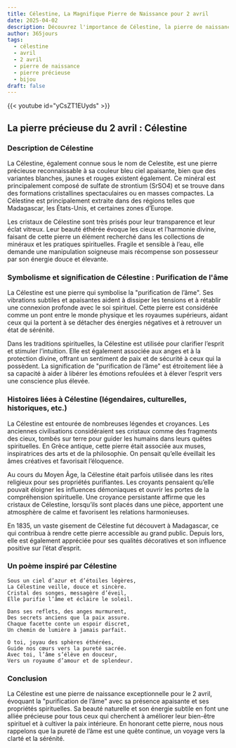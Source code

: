 ```yaml
---
title: Célestine, La Magnifique Pierre de Naissance pour 2 avril
date: 2025-04-02
description: Découvrez l'importance de Célestine, la pierre de naissance du 2 avril qui symbolise Purification de l'âme. Laissez sa beauté et sa signification illuminer votre journée.
author: 365jours
tags:
  - célestine
  - avril
  - 2 avril
  - pierre de naissance
  - pierre précieuse
  - bijou
draft: false
---
```


{{< youtube id="yCsZT1EUyds" >}}

## La pierre précieuse du 2 avril : Célestine

### Description de Célestine

La Célestine, également connue sous le nom de Celestite, est une pierre précieuse reconnaissable à sa couleur bleu ciel apaisante, bien que des variantes blanches, jaunes et rouges existent également. Ce minéral est principalement composé de sulfate de strontium (SrSO4) et se trouve dans des formations cristallines spectaculaires ou en masses compactes. La Célestine est principalement extraite dans des régions telles que Madagascar, les États-Unis, et certaines zones d’Europe.

Les cristaux de Célestine sont très prisés pour leur transparence et leur éclat vitreux. Leur beauté éthérée évoque les cieux et l’harmonie divine, faisant de cette pierre un élément recherché dans les collections de minéraux et les pratiques spirituelles. Fragile et sensible à l’eau, elle demande une manipulation soigneuse mais récompense son possesseur par son énergie douce et élevante.

### Symbolisme et signification de Célestine : Purification de l'âme

La Célestine est une pierre qui symbolise la "purification de l’âme". Ses vibrations subtiles et apaisantes aident à dissiper les tensions et à rétablir une connexion profonde avec le soi spirituel. Cette pierre est considérée comme un pont entre le monde physique et les royaumes supérieurs, aidant ceux qui la portent à se détacher des énergies négatives et à retrouver un état de sérénité.

Dans les traditions spirituelles, la Célestine est utilisée pour clarifier l’esprit et stimuler l’intuition. Elle est également associée aux anges et à la protection divine, offrant un sentiment de paix et de sécurité à ceux qui la possèdent. La signification de "purification de l’âme" est étroitement liée à sa capacité à aider à libérer les émotions refoulées et à élever l’esprit vers une conscience plus élevée.

### Histoires liées à Célestine (légendaires, culturelles, historiques, etc.)

La Célestine est entourée de nombreuses légendes et croyances. Les anciennes civilisations considéraient ses cristaux comme des fragments des cieux, tombés sur terre pour guider les humains dans leurs quêtes spirituelles. En Grèce antique, cette pierre était associée aux muses, inspiratrices des arts et de la philosophie. On pensait qu’elle éveillait les âmes créatives et favorisait l’éloquence.

Au cours du Moyen Âge, la Célestine était parfois utilisée dans les rites religieux pour ses propriétés purifiantes. Les croyants pensaient qu’elle pouvait éloigner les influences démoniaques et ouvrir les portes de la compréhension spirituelle. Une croyance persistante affirme que les cristaux de Célestine, lorsqu’ils sont placés dans une pièce, apportent une atmosphère de calme et favorisent les relations harmonieuses.

En 1835, un vaste gisement de Célestine fut découvert à Madagascar, ce qui contribua à rendre cette pierre accessible au grand public. Depuis lors, elle est également appréciée pour ses qualités décoratives et son influence positive sur l’état d’esprit.

### Un poème inspiré par Célestine

```
Sous un ciel d’azur et d’étoiles légères,
La Célestine veille, douce et sincère.
Cristal des songes, messagère d’éveil,
Elle purifie l’âme et éclaire le soleil.

Dans ses reflets, des anges murmurent,
Des secrets anciens que la paix assure.
Chaque facette conte un espoir discret,
Un chemin de lumière à jamais parfait.

O toi, joyau des sphères éthérées,
Guide nos cœurs vers la pureté sacrée.
Avec toi, l’âme s’élève en douceur,
Vers un royaume d’amour et de splendeur.
```

### Conclusion

La Célestine est une pierre de naissance exceptionnelle pour le 2 avril, évoquant la "purification de l’âme" avec sa présence apaisante et ses propriétés spirituelles. Sa beauté naturelle et son énergie subtile en font une alliée précieuse pour tous ceux qui cherchent à améliorer leur bien-être spirituel et à cultiver la paix intérieure. En honorant cette pierre, nous nous rappelons que la pureté de l’âme est une quête continue, un voyage vers la clarté et la sérénité.


